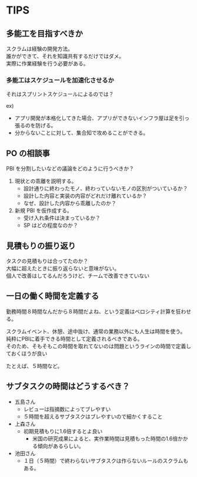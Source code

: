 # TIPS

## 多能工を目指すべきか

スクラムは経験の開発方法。  
誰かができて、それを知識共有するだけではダメ。  
実際に作業経験を行う必要がある。

### 多能工はスケジュールを加速化させるか

それはスプリントスケジュールによるのでは？

ex)

- アプリ開発が本格化してきた場合、アプリができないインフラ屋は足を引っ張るのを防げる。
- 分からないことに対して、集合知で攻めることができる。

## PO の相談事

PBI を分割したいなどの議論をどのように行うべきか？

1. 現状との乖離を説明する。  
   - 設計通りに終わったモノ、終わっていないモノの区別がついているか？
   - 設計した内容と実装の内容がどれだけ離れているか？  
   - なぜ、設計した内容から乖離したのか？
1. 新規 PBI を仮作成する。
   - 受け入れ条件は決まっているか？
   - SP はどの程度なのか？

## 見積もりの振り返り

タスクの見積もりは合ってたのか？  
大幅に超えたときに振り返らないと意味がない。  
個人で改善はしてるんだろうけど、チームで改善できていない

## 一日の働く時間を定義する

勤務時間８時間なんだから８時間だよね、という定義はベロシティ計算を狂わせる。  

スクラムイベント、休憩、途中抜け、通常の業務以外にも人生は時間を使う。  
純粋にPBIに着手できる時間として定義されるべきである。  
そのため、そもそもこの時間を取れてないのは問題というラインの時間で定義しておくほうが良い

たとえば、５時間など。

## サブタスクの時間はどうするべき？

- 五島さん
  - レビューは指摘数によってブレやすい
  - ５時間を超えるサブタスクはブレやすいので細かくすること
- 上森さん
  - 初期見積もりに1.6倍するとよ良い
    - 米国の研究成果によると、実作業時間は見積もった時間の1.6倍かかる傾向があるらしい。
- 池田さん
  - １日（５時間）で終わらないサブタスクは作らないルールのスクラムもある。

